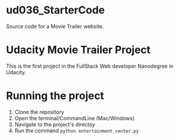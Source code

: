 # ud036_StarterCode
Source code for a Movie Trailer website.

# Udacity Movie Trailer Project
This is the first project in the FullStack Web developer Nanodegree in Udacity.

# Running the project
1. Clone the repository
2. Open the terminal/CommandLine (Mac/Windows)
3. Navigate to the project's directoy
4. Run the command ```python entertainment_center.py```

